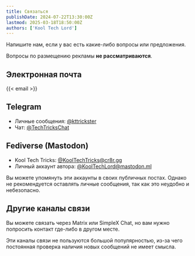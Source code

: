 ```yaml
---
title: Связаться
publishDate: 2024-07-22T13:30:00Z
lastmod: 2025-03-18T18:50:00Z
authors: ['Kool Tech Lord']
---
```


Напишите нам, если у вас есть какие-либо вопросы или предложения.

<!--more-->

Вопросы по размещению рекламы **не рассматриваются**.

## Электронная почта

{{< email >}}

## Telegram

- Личные сообщения: [@kttrickster](https://t.me/kttrickster)
- Чат: [@TechTricksChat](https://t.me/TechTricksChat)

## Fediverse (Mastodon)

- Kool Tech Tricks: [@KoolTechTricks@cr8r.gg](https://cr8r.gg/@KoolTechTricks)
- Личный аккаунт автора: [@KoolTechLord@mastodon.ml](https://mastodon.ml/@KoolTechLord)

Вы можете упомянуть эти аккаунты в своих публичных постах. Однако не
рекомендуется оставлять личные сообщения, так как это неудобно и небезопасно.

## Другие каналы связи

Вы можете связать через Matrix или SimpleX Chat, но вам нужно попросить контакт
где-либо в другом месте.

Эти каналы связи не пользуются большой популярностью, из-за чего постоянная
проверка наличия новых сообщений не имеет смысла.
